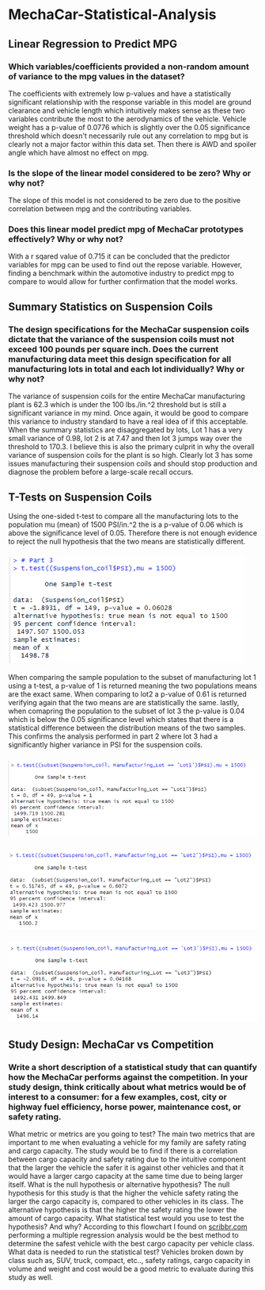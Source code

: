 # MechaCar-Statistical-Analysis
## Linear Regression to Predict MPG
### Which variables/coefficients provided a non-random amount of variance to the mpg values in the dataset?
The coefficients with extremely low p-values and have a statistically significant relationship with the response variable in this model are ground clearance and vehicle length which intuitively makes sense as these two variables contribute the most to the aerodynamics of the vehicle. Vehicle weight has a p-value of 0.0776 which is slightly over the 0.05 significance threshold which doesn't necessarily rule out any correlation to mpg but is clearly not a major factor within this data set. Then there is AWD and spoiler angle which have almost no effect on mpg. 
### Is the slope of the linear model considered to be zero? Why or why not?
The slope of this model is not considered to be zero due to the positive correlation between mpg and the contributing variables.
### Does this linear model predict mpg of MechaCar prototypes effectively? Why or why not?
With a r sqared value of 0.715 it can be concluded that the predictor variables for mpg can be used to find out the repose variable. However, finding a benchmark within the automotive industry to predict mpg to compare to would allow for further confirmation that the model works. 
## Summary Statistics on Suspension Coils
### The design specifications for the MechaCar suspension coils dictate that the variance of the suspension coils must not exceed 100 pounds per square inch. Does the current manufacturing data meet this design specification for all manufacturing lots in total and each lot individually? Why or why not?
The variance of suspension coils for the entire MechaCar manufacturing plant is 62.3 which is under the 100 lbs./in.^2 threshold but is still a significant variance in my mind. Once again, it would be good to compare this variance to industry standard to have a real idea of if this acceptable. When the summary statistics are disaggregated by lots, Lot 1 has a very small variance of 0.98, lot 2 is at 7.47 and then lot 3 jumps way over the threshold to 170.3. I believe this is also the primary culprit in why the overall variance of suspension coils for the plant is so high. Clearly lot 3 has some issues manufacturing their suspension coils and should stop production and diagnose the problem before a large-scale recall occurs.  
## T-Tests on Suspension Coils
Using the one-sided t-test to compare all the manufacturing lots to the population mu (mean) of 1500 PSI/in.^2 the is a p-value of 0.06 which is above the significance level of 0.05. Therefore there is not enough evidence to reject the null hypothesis that the two means are statistically different. 
### ![](Images/t-test(all).PNG)
When comparing the sample population to the subset of manufacturing lot 1 using a t-test, a p-value of 1 is returned meaning the two populations means are the exact same. When comparing to lot2 a p-value of 0.61 is returned verifying again that the two means are are statistically the same. lastly, when comapring the population to the subset of lot 3 the p-value is 0.04 which is below the 0.05 significance level which states that there is a statistical difference between the distribution means of the two samples. This confirms the analysis performed in part 2 where lot 3 had a significantly higher variance in PSI for the suspension coils. 
### ![](Images/t-test(lot1).PNG)
### ![](Images/t-test(lot2).PNG)
### ![](Images/t-test(lot3).PNG)
## Study Design: MechaCar vs Competition
### Write a short description of a statistical study that can quantify how the MechaCar performs against the competition. In your study design, think critically about what metrics would be of interest to a consumer: for a few examples, cost, city or highway fuel efficiency, horse power, maintenance cost, or safety rating.
What metric or metrics are you going to test?
The main two metrics that are important to me when evaluating a vehicle for my family are safety rating and cargo capacity. The study would be to find if there is a correlation between cargo capacity and safety rating due to the intuitive component that the larger the vehicle the safer it is against other vehicles and that it would have a larger cargo capacity at the same time due to being larger itself. 
What is the null hypothesis or alternative hypothesis?
The null hypothesis for this study is that the higher the vehicle safety rating the larger the cargo capacity is, compared to other vehicles in its class. 
The alternative hypothesis is that the higher the safety rating the lower the amount of cargo capacity. 
What statistical test would you use to test the hypothesis? And why?
According to this flowchart I found on [scribbr.com](https://www.scribbr.com/statistics/statistical-tests/) performing a multiple regression analysis would be the best method to determine the safest vehicle with the best cargo capacity per vehicle class. 
What data is needed to run the statistical test?
Vehicles broken down by class such as, SUV, truck, compact, etc.., safety ratings, cargo capacity in volume and weight and cost would be a good metric to evaluate during this study as well. 

